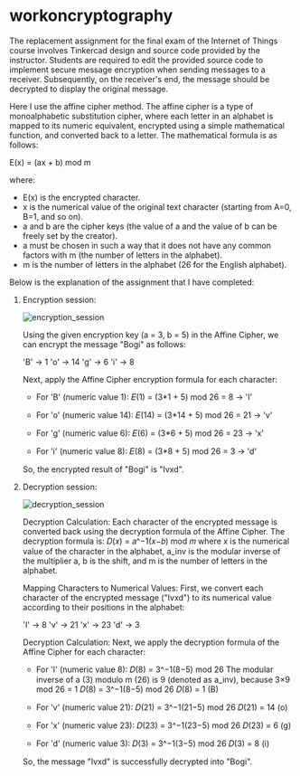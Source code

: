 # workoncryptography

The replacement assignment for the final exam of the Internet of Things course involves Tinkercad design and source code provided by the instructor. Students are required to edit the provided source code to implement secure message encryption when sending messages to a receiver. Subsequently, on the receiver's end, the message should be decrypted to display the original message.

Here I use the affine cipher method. The affine cipher is a type of monoalphabetic substitution cipher, where each letter in an alphabet is mapped to its numeric equivalent, encrypted using a simple mathematical function, and converted back to a letter. The mathematical formula is as follows:

E(x) = (ax + b) mod m

where:

- E(x) is the encrypted character.
- x is the numerical value of the original text character (starting from A=0, B=1, and so on).
- a and b are the cipher keys (the value of a and the value of b can be freely set by the creator).
- a must be chosen in such a way that it does not have any common factors with m (the number of letters in the alphabet).
- m is the number of letters in the alphabet (26 for the English alphabet).

Below is the explanation of the assignment that I have completed:

1. Encryption session:
   
   ![encryption_session](https://github.com/notRobot200/workoncryptography/assets/117140539/60699981-1048-4ed4-b132-5bf8bbb19680)

   Using the given encryption key (a = 3, b = 5) in the Affine Cipher, we can encrypt the message "Bogi" as follows:

   'B' -> 1
   'o' -> 14
   'g' -> 6
   'i' -> 8

   Next, apply the Affine Cipher encryption formula for each character:

   - For 'B' (numeric value 1):
     𝐸(1) = (3*1 + 5) mod 26 = 8 -> 'I'
     
   - For 'o' (numeric value 14):
     𝐸(14) = (3*14 + 5) mod 26 = 21 -> 'v'
     
   - For 'g' (numeric value 6):
     𝐸(6) = (3*6 + 5) mod 26 = 23 -> 'x'
     
   - For 'i' (numeric value 8):
     𝐸(8) = (3*8 + 5) mod 26 = 3 -> 'd'

   So, the encrypted result of "Bogi" is "Ivxd".

2. Decryption session:

   ![decryption_session](https://github.com/notRobot200/workoncryptography/assets/117140539/18286bc4-b137-4b2b-8106-6c0290c7d89b)

   Decryption Calculation:
   Each character of the encrypted message is converted back using the decryption formula of the Affine Cipher. The decryption formula is:
   𝐷(𝑥) = 𝑎^−1(𝑥−𝑏) mod 𝑚
   where x is the numerical value of the character in the alphabet, a_inv is the modular inverse of the multiplier a, b is the shift, and m is the number of letters in the alphabet.

   Mapping Characters to Numerical Values:
   First, we convert each character of the encrypted message ("Ivxd") to its numerical value according to their positions in the alphabet:

   'I' -> 8
   'v' -> 21
   'x' -> 23
   'd' -> 3

   Decryption Calculation:
   Next, we apply the decryption formula of the Affine Cipher for each character:

   - For 'I' (numeric value 8):
     𝐷(8) = 3^−1(8−5) mod 26
     The modular inverse of a (3) modulo m (26) is 9 (denoted as a_inv), because 3×9 mod 26 = 1
     𝐷(8) = 3^−1(8−5) mod 26
     𝐷(8) = 1 (B)

   - For 'v' (numeric value 21):
     𝐷(21) = 3^−1(21−5) mod 26
     𝐷(21) = 14 (o)

   - For 'x' (numeric value 23):
     𝐷(23) = 3^−1(23−5) mod 26
     𝐷(23) = 6 (g)

   - For 'd' (numeric value 3):
     𝐷(3) = 3^−1(3−5) mod 26
     𝐷(3) = 8 (i)

   So, the message "Ivxd" is successfully decrypted into "Bogi".





